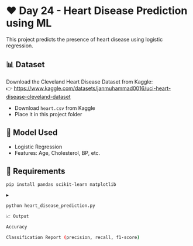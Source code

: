 # ❤️ Day 24 - Heart Disease Prediction using ML

This project predicts the presence of heart disease using logistic regression.

## 📊 Dataset

Download the Cleveland Heart Disease Dataset from Kaggle:  
👉 https://www.kaggle.com/datasets/janmuhammad0016/uci-heart-disease-cleveland-dataset

- Download `heart.csv` from Kaggle
- Place it in this project folder

## 🧪 Model Used
- Logistic Regression
- Features: Age, Cholesterol, BP, etc.

## 🧰 Requirements

```bash
pip install pandas scikit-learn matplotlib 

▶️ 

python heart_disease_prediction.py

📈 Output

Accuracy

Classification Report (precision, recall, f1-score)